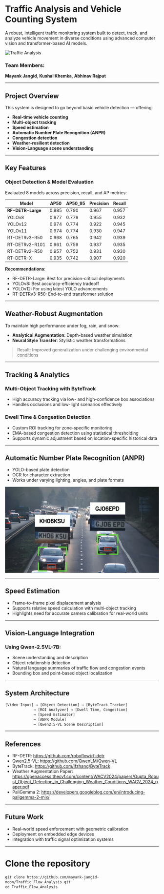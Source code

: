 # Traffic Analysis and Vehicle Counting System

A robust, intelligent traffic monitoring system built to detect, track, and analyze vehicle movement in diverse conditions using advanced computer vision and transformer-based AI models.


![Traffic Analysis](assets/main.png)



### Team Members:
**Mayank Jangid**, **Kushal Khemka**, **Abhinav Rajput**

---
## Project Overview

This system is designed to go beyond basic vehicle detection — offering:

- **Real-time vehicle counting**
- **Multi-object tracking**
- **Speed estimation**
- **Automatic Number Plate Recognition (ANPR)**
- **Congestion detection**
- **Weather-resilient detection**
- **Vision-Language scene understanding**

---

## Key Features

### Object Detection & Model Evaluation
Evaluated 8 models across precision, recall, and AP metrics:

| Model             | AP50  | AP50_95 | Precision | Recall |
|-------------------|-------|---------|-----------|--------|
| **RF-DETR-Large** | 0.985 | 0.790   | 0.967     | 0.957  |
| YOLOv8            | 0.977 | 0.779   | 0.955     | 0.932  |
| YOLOv12           | 0.974 | 0.774   | 0.922     | 0.945  |
| YOLOv11           | 0.974 | 0.774   | 0.930     | 0.947  |
| RT-DETRv3-R50     | 0.968 | 0.765   | 0.942     | 0.939  |
| RT-DETRv2-R101    | 0.961 | 0.759   | 0.937     | 0.935  |
| RT-DETRv2-R50     | 0.957 | 0.752   | 0.931     | 0.930  |
| RT-DETR-X         | 0.935 | 0.742   | 0.907     | 0.920  |

**Recommendations**:
-  RF-DETR-Large: Best for precision-critical deployments  
-  YOLOv8: Best accuracy-efficiency tradeoff  
-  YOLOv12: For using latest YOLO advancements  
-  RT-DETRv3-R50: End-to-end transformer solution

---

## Weather-Robust Augmentation

To maintain high performance under fog, rain, and snow:

- **Analytical Augmentation**: Depth-based weather simulation
- **Neural Style Transfer**: Stylistic weather transformations

> Result: Improved generalization under challenging environmental conditions

---

## Tracking & Analytics

### Multi-Object Tracking with ByteTrack
- High accuracy tracking via low- and high-confidence box associations
- Handles occlusions and low-light scenarios effectively

### Dwell Time & Congestion Detection
- Custom ROI tracking for zone-specific monitoring
- EMA-based congestion detection using statistical thresholding
- Supports dynamic adjustment based on location-specific historical data

---

## Automatic Number Plate Recognition (ANPR)
- YOLO-based plate detection
- OCR for character extraction
- Works under varying lighting, angles, and plate formats

![Traffic Analysis](assets/anpr.png)


---

## Speed Estimation

- Frame-to-frame pixel displacement analysis
- Supports relative speed calculation with multi-object tracking
- Highlights need for accurate camera calibration for real-world units

---

## Vision-Language Integration

### Using **Qwen-2.5VL-7B**:
- Scene understanding and description
- Object relationship detection
- Natural language summaries of traffic flow and congestion events
- Bounding box and point-based object localization

---

## System Architecture

```
[Video Input] → [Object Detection] → [ByteTrack Tracker]
             → [ROI Analyzer] → [Dwell Time, Congestion]
             → [Speed Estimator] 
             → [ANPR Module]
             → [Qwen2.5-VL Scene Description]
```

---

## References

- RF-DETR: https://github.com/roboflow/rf-detr  
- Qwen2.5-VL: https://github.com/QwenLM/Qwen-VL  
- ByteTrack: https://github.com/ifzhang/ByteTrack  
- Weather Augmentation Paper: https://openaccess.thecvf.com/content/WACV2024/papers/Gupta_Robust_Object_Detection_in_Challenging_Weather_Conditions_WACV_2024_paper.pdf  
- PaliGemma 2: https://developers.googleblog.com/en/introducing-paligemma-2-mix/

---

## Future Work

- Real-world speed enforcement with geometric calibration
- Deployment on embedded edge devices
- Integration with traffic signal optimization systems

---

# Clone the repository

```
git clone https://github.com/mayank-jangid-moon/Traffic_Flow_Analysis.git
cd Traffic_Flow_Analysis
```



